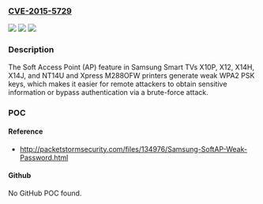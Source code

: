 ### [CVE-2015-5729](https://cve.mitre.org/cgi-bin/cvename.cgi?name=CVE-2015-5729)
![](https://img.shields.io/static/v1?label=Product&message=n%2Fa&color=blue)
![](https://img.shields.io/static/v1?label=Version&message=n%2Fa&color=blue)
![](https://img.shields.io/static/v1?label=Vulnerability&message=n%2Fa&color=brighgreen)

### Description

The Soft Access Point (AP) feature in Samsung Smart TVs X10P, X12, X14H, X14J, and NT14U and Xpress M288OFW printers generate weak WPA2 PSK keys, which makes it easier for remote attackers to obtain sensitive information or bypass authentication via a brute-force attack.

### POC

#### Reference
- http://packetstormsecurity.com/files/134976/Samsung-SoftAP-Weak-Password.html

#### Github
No GitHub POC found.

